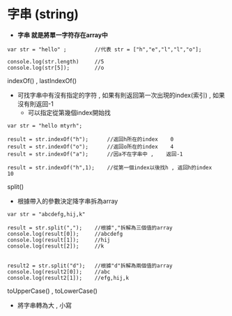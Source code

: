 # 字串 (string)

-  **字串   就是將單一字符存在array中**

``` 
var str = "hello" ;			//代表 str = ["h","e","l","l","o"];

console.log(str.length)		//5
console.log(str[5]);		//o
```



indexOf()  ,  lastIndexOf()

- 可找字串中有沒有指定的字符 , 如果有則返回第一次出現的index(索引)  ,  如果沒有則返回-1
  - 可以指定從第幾個index開始找

``` 
var str = "hello mtyrh";

result = str.indexOf("h");		//返回h所在的index    0
result = str.indexOf("o");		//返回o所在的index    4
result = str.indexOf("a");		//因a不在字串中 ,    返回-1

result = str.indexOf("h",1);	//從第一個index以後找h , 返回h的index   10
```

split()

- 根據帶入的參數決定降字串拆為array

``` 
var str = "abcdefg,hij,k"

result = str.split(",");	//根據","拆解為三個值的array
console.log(result[0]);		//abcdefg
console.log(result[1]);		//hij
console.log(result[2]);		//k


result2 = str.split("d");	//根據"d"拆解為兩個值的array
console.log(result2[0]);	//abc
console.log(result2[1]);	//efg,hij,k
```



toUpperCase()  ,  toLowerCase()

- 將字串轉為大 , 小寫